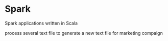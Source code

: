 # Spark
Spark applications written in Scala

process several text file to generate a new text file for marketing compaign
